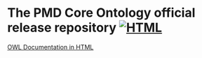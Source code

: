 # The PMD Core Ontology official release repository [![HTML](https://github.com/materialdigital/core-ontology/actions/workflows/deploy.yaml/badge.svg?branch=main)](https://github.com/materialdigital/core-ontology/actions/workflows/deploy.yaml)

[OWL Documentation in HTML](https://materialdigital.github.io/core-ontology/)
